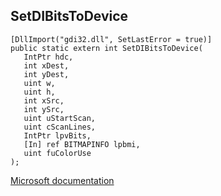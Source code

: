 ## SetDIBitsToDevice

```
[DllImport("gdi32.dll", SetLastError = true)]
public static extern int SetDIBitsToDevice(
   IntPtr hdc,
   int xDest,
   int yDest,
   uint w,
   uint h,
   int xSrc,
   int ySrc,
   uint uStartScan,
   uint cScanLines,
   IntPtr lpvBits,
   [In] ref BITMAPINFO lpbmi,
   uint fuColorUse
);
```

[Microsoft documentation](https://docs.microsoft.com/en-us/windows/win32/api/wingdi/nf-wingdi-setdibitstodevice)
